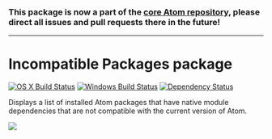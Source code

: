 ### This package is now a part of the [core Atom repository](https://github.com/atom/atom/tree/master/packages/incompatible-packages), please direct all issues and pull requests there in the future!

---

# Incompatible Packages package
[![OS X Build Status](https://travis-ci.org/atom/incompatible-packages.svg?branch=master)](https://travis-ci.org/atom/incompatible-packages) [![Windows Build Status](https://ci.appveyor.com/api/projects/status/neet595s038x7w70/branch/master?svg=true)](https://ci.appveyor.com/project/Atom/incompatible-packages/branch/master) [![Dependency Status](https://david-dm.org/atom/incompatible-packages.svg)](https://david-dm.org/atom/incompatible-packages)

Displays a list of installed Atom packages that have native module
dependencies that are not compatible with the current version of Atom.

![](https://cloud.githubusercontent.com/assets/671378/3767534/3f099820-18ce-11e4-9fa0-feef7947aab2.png)
